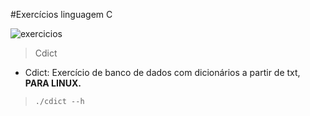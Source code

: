 #Exercícios linguagem C

![exercicios](http://1.bp.blogspot.com/_tWvqdq8sLng/TSZYrHegMxI/AAAAAAAABL4/RrywL2O6h50/s1600/livro.gif)
> Cdict 
  
 - Cdict: Exercício de banco de dados com dicionários a partir de txt, **PARA LINUX.**
> ```./cdict --h``` 
 

